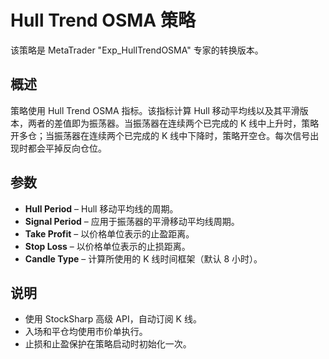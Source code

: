 # Hull Trend OSMA 策略

该策略是 MetaTrader "Exp_HullTrendOSMA" 专家的转换版本。

## 概述

策略使用 Hull Trend OSMA 指标。该指标计算 Hull 移动平均线以及其平滑版本，两者的差值即为振荡器。当振荡器在连续两个已完成的 K 线中上升时，策略开多仓；当振荡器在连续两个已完成的 K 线中下降时，策略开空仓。每次信号出现时都会平掉反向仓位。

## 参数

- **Hull Period** – Hull 移动平均线的周期。
- **Signal Period** – 应用于振荡器的平滑移动平均线周期。
- **Take Profit** – 以价格单位表示的止盈距离。
- **Stop Loss** – 以价格单位表示的止损距离。
- **Candle Type** – 计算所使用的 K 线时间框架（默认 8 小时）。

## 说明

- 使用 StockSharp 高级 API，自动订阅 K 线。
- 入场和平仓均使用市价单执行。
- 止损和止盈保护在策略启动时初始化一次。
